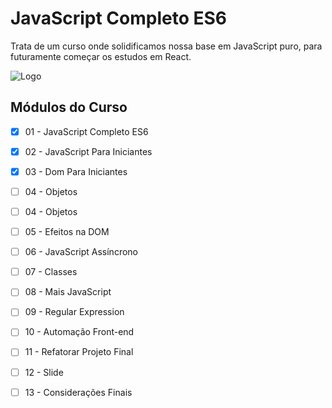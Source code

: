 # JavaScript Completo ES6

Trata de um curso onde solidificamos nossa base em JavaScript puro, para futuramente começar os estudos em React.


![Logo](https://guiadeti.com.br/wp-content/uploads/2022/04/guia-cursos-origamid.png)


## Módulos do Curso

* [x]  01 - JavaScript Completo ES6
* [x]  02 - JavaScript Para Iniciantes
* [x]  03 - Dom Para Iniciantes
* [ ]  04 - Objetos
* [ ]  04 - Objetos
* [ ]  05 - Efeitos na DOM
* [ ]  06 - JavaScript Assíncrono
* [ ]  07 - Classes
* [ ]  08 - Mais JavaScript
* [ ]  09 - Regular Expression
* [ ]  10 - Automação Front-end
* [ ]  11 - Refatorar Projeto Final
* [ ]  12 - Slide
* [ ]  13 - Considerações Finais


